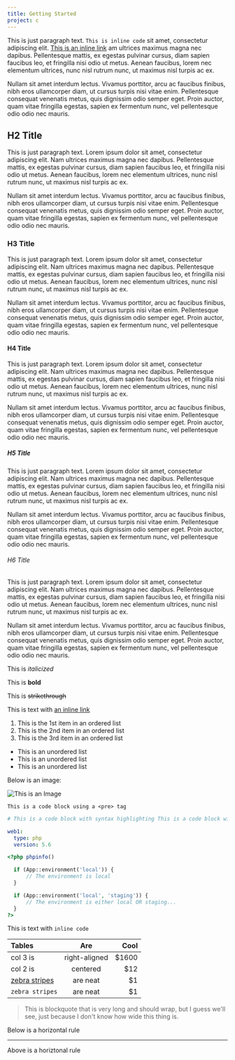 ```yaml
---
title: Getting Started
project: c
---
```


This is just paragraph text. `This is inline code` sit amet, consectetur adipiscing elit. [This is an inline link](#) am ultrices maximus magna nec dapibus. Pellentesque mattis, ex egestas pulvinar cursus, diam sapien faucibus leo, et fringilla nisi odio ut metus. Aenean faucibus, lorem nec elementum ultrices, nunc nisl rutrum nunc, ut maximus nisl turpis ac ex.

Nullam sit amet interdum lectus. Vivamus porttitor, arcu ac faucibus finibus, nibh eros ullamcorper diam, ut cursus turpis nisi vitae enim. Pellentesque consequat venenatis metus, quis dignissim odio semper eget. Proin auctor, quam vitae fringilla egestas, sapien ex fermentum nunc, vel pellentesque odio odio nec mauris.

## H2 Title
This is just paragraph text. Lorem ipsum dolor sit amet, consectetur adipiscing elit. Nam ultrices maximus magna nec dapibus. Pellentesque mattis, ex egestas pulvinar cursus, diam sapien faucibus leo, et fringilla nisi odio ut metus. Aenean faucibus, lorem nec elementum ultrices, nunc nisl rutrum nunc, ut maximus nisl turpis ac ex.

Nullam sit amet interdum lectus. Vivamus porttitor, arcu ac faucibus finibus, nibh eros ullamcorper diam, ut cursus turpis nisi vitae enim. Pellentesque consequat venenatis metus, quis dignissim odio semper eget. Proin auctor, quam vitae fringilla egestas, sapien ex fermentum nunc, vel pellentesque odio odio nec mauris.

### H3 Title
This is just paragraph text. Lorem ipsum dolor sit amet, consectetur adipiscing elit. Nam ultrices maximus magna nec dapibus. Pellentesque mattis, ex egestas pulvinar cursus, diam sapien faucibus leo, et fringilla nisi odio ut metus. Aenean faucibus, lorem nec elementum ultrices, nunc nisl rutrum nunc, ut maximus nisl turpis ac ex.

Nullam sit amet interdum lectus. Vivamus porttitor, arcu ac faucibus finibus, nibh eros ullamcorper diam, ut cursus turpis nisi vitae enim. Pellentesque consequat venenatis metus, quis dignissim odio semper eget. Proin auctor, quam vitae fringilla egestas, sapien ex fermentum nunc, vel pellentesque odio odio nec mauris.

#### H4 Title
This is just paragraph text. Lorem ipsum dolor sit amet, consectetur adipiscing elit. Nam ultrices maximus magna nec dapibus. Pellentesque mattis, ex egestas pulvinar cursus, diam sapien faucibus leo, et fringilla nisi odio ut metus. Aenean faucibus, lorem nec elementum ultrices, nunc nisl rutrum nunc, ut maximus nisl turpis ac ex.

Nullam sit amet interdum lectus. Vivamus porttitor, arcu ac faucibus finibus, nibh eros ullamcorper diam, ut cursus turpis nisi vitae enim. Pellentesque consequat venenatis metus, quis dignissim odio semper eget. Proin auctor, quam vitae fringilla egestas, sapien ex fermentum nunc, vel pellentesque odio odio nec mauris.

##### H5 Title
This is just paragraph text. Lorem ipsum dolor sit amet, consectetur adipiscing elit. Nam ultrices maximus magna nec dapibus. Pellentesque mattis, ex egestas pulvinar cursus, diam sapien faucibus leo, et fringilla nisi odio ut metus. Aenean faucibus, lorem nec elementum ultrices, nunc nisl rutrum nunc, ut maximus nisl turpis ac ex.

Nullam sit amet interdum lectus. Vivamus porttitor, arcu ac faucibus finibus, nibh eros ullamcorper diam, ut cursus turpis nisi vitae enim. Pellentesque consequat venenatis metus, quis dignissim odio semper eget. Proin auctor, quam vitae fringilla egestas, sapien ex fermentum nunc, vel pellentesque odio odio nec mauris.

###### H6 Title
This is just paragraph text. Lorem ipsum dolor sit amet, consectetur adipiscing elit. Nam ultrices maximus magna nec dapibus. Pellentesque mattis, ex egestas pulvinar cursus, diam sapien faucibus leo, et fringilla nisi odio ut metus. Aenean faucibus, lorem nec elementum ultrices, nunc nisl rutrum nunc, ut maximus nisl turpis ac ex.

Nullam sit amet interdum lectus. Vivamus porttitor, arcu ac faucibus finibus, nibh eros ullamcorper diam, ut cursus turpis nisi vitae enim. Pellentesque consequat venenatis metus, quis dignissim odio semper eget. Proin auctor, quam vitae fringilla egestas, sapien ex fermentum nunc, vel pellentesque odio odio nec mauris.

This is *italicized*

This is **bold**

This is ~~strikethrough~~

This is text with [an inline link](https://pagodabox.io)

1. This is the 1st item in an ordered list
2. This is the 2nd item in an ordered list
3. This is the 3rd item in an ordered list


* This is an unordered list
* This is an unordered list
* This is an unordered list

Below is an image:

![This is an Image](https://trello-attachments.s3.amazonaws.com/554b82df5e12ddf95313a8fe/381x198/e61e0a3ff391c11f24f10dfc8f88e770/upload_2015-05-07_at_9.26.24_am.png "This is an image")

```
This is a code block using a <pre> tag
```

```yaml
# This is a code block with syntax highlighting This is a code block with syntax highlighting This is a code block with syntax highlighting This is a code block with syntax highlighting This is a code block with syntax highlighting

web1:
  type: php
  version: 5.6
```

```php
<?php phpinfo()

  if (App::environment('local')) {
      // The environment is local
  }

  if (App::environment('local', 'staging')) {
      // The environment is either local OR staging...
  }
?>
```

This is text with `inline code`

| Tables             | Are           | Cool  |
|:-------------------|:-------------:| -----:|
| col 3 is           | right-aligned | $1600 |
| col 2 is           | centered      |   $12 |
| [zebra stripes](#) | are neat      |    $1 |
| `zebra stripes`    | are neat      |    $1 |

> This is blockquote that is very long and should wrap, but I guess we'll see, just because I don't know how wide this thing is.

Below is a horizontal rule

---

Above is a horiztonal rule
